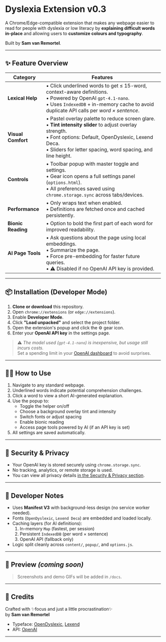 # Dyslexia Extension v0.3

A Chrome/Edge-compatible extension that makes any webpage easier to read for people with dyslexia or low literacy by **explaining difficult words in-place** and allowing users to **customize colours and typography**.

Built by **Sam van Remortel**.

---

## ✨ Feature Overview

| Category          | Features |
|------------------|----------|
| **Lexical Help** | • Click underlined words to get ≤ 15-word, context-aware definitions.<br>• Powered by OpenAI `gpt-4.1-nano`.<br>• Uses `IndexedDB` + in-memory cache to avoid duplicate API calls per *word × sentence*. |
| **Visual Comfort** | • Pastel overlay palette to reduce screen glare.<br>• **Tint intensity slider** to adjust overlay strength.<br>• Font options: Default, OpenDyslexic, Lexend Deca.<br>• Sliders for letter spacing, word spacing, and line height. |
| **Controls** | • Toolbar popup with master toggle and settings.<br>• Gear icon opens a full settings panel (`options.html`).<br>• All preferences saved using `chrome.storage.sync` across tabs/devices. |
| **Performance** | • Only wraps text when enabled.<br>• Definitions are fetched once and cached persistently. |
| **Bionic Reading** | • Option to bold the first part of each word for improved readability. |
| **AI Page Tools** | • Ask questions about the page using local embeddings.<br>• Summarize the page.<br>• Force pre-embedding for faster future queries.<br>• ⚠️ Disabled if no OpenAI API key is provided. |

---

## 📦 Installation (Developer Mode)

1. **Clone or download** this repository.
2. Open `chrome://extensions` (or `edge://extensions`).
3. Enable **Developer Mode**.
4. Click **"Load unpacked"** and select the project folder.
5. Open the extension's popup and click the ⚙️ gear icon.
6. Enter your **OpenAI API key** in the settings page.

> ⚠️ *The model used (`gpt-4.1-nano`) is inexpensive, but usage still incurs costs.*  
> Set a spending limit in your [OpenAI dashboard](https://platform.openai.com/account/billing/limits) to avoid surprises.

---

## 🧑‍🏫 How to Use

1. Navigate to any standard webpage.
2. Underlined words indicate potential comprehension challenges.
3. Click a word to view a short AI-generated explanation.
4. Use the popup to:
   * Toggle the helper on/off
   * Choose a background overlay tint and intensity
   * Switch fonts or adjust spacing
   * Enable bionic reading
   * Access page tools powered by AI (if an API key is set)
5. All settings are saved automatically.

---

## 🔐 Security & Privacy

* Your OpenAI key is stored securely using `chrome.storage.sync`.
* No tracking, analytics, or remote storage is used.
* You can view all privacy details [in the Security & Privacy section](./security.html).

---

## 🔧 Developer Notes

* Uses **Manifest V3** with background-less design (no service worker needed).
* Fonts (`OpenDyslexic`, `Lexend Deca`) are embedded and loaded locally.
* Caching layers (for AI definitions):
  1. In-memory `Map` (fastest, per session)
  2. Persistent `IndexedDB` (per word × sentence)
  3. OpenAI API (fallback only)
* Logic split cleanly across `content/`, `popup/`, and `options.js`.

---

## 📸 Preview *(coming soon)*

> Screenshots and demo GIFs will be added in `/docs`.

---

## 🙏 Credits

Crafted with ✨focus and just a little procrastination✨  
by **Sam van Remortel**

* Typeface: [OpenDyslexic](https://opendyslexic.org/), [Lexend](https://www.lexend.com/)
* API: [OpenAI](https://platform.openai.com/)

---

